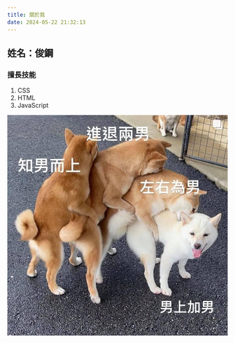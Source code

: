 ```yaml
---
title: 關於我
date: 2024-05-22 21:32:13
---
```


## 姓名：俊鋼

### 擅長技能

1. CSS
2. HTML
3. JavaScript

![image](/images/mypic.png)
